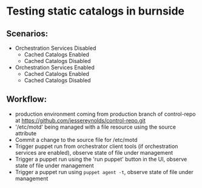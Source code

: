 # Testing static catalogs in burnside

## Scenarios:

- Orchestration Services Disabled
  - Cached Catalogs Enabled
  - Cached Catalogs Disabled
- Orchestration Services Enabled
  - Cached Catalogs Enabled
  - Cached Catalogs Disabled
  
## Workflow:

- production environment coming from production branch of control-repo at https://github.com/jessereynolds/control-repo.git
- '/etc/motd' being managed with a file resource using the source attribute
- Commit a change to the source file for /etc/motd
- Trigger puppet run from orchestrator client tools (if orchestration services are enabled), observe state of file under management
- Trigger a puppet run using the 'run puppet' button in the UI, observe state of file under management
- Trigger a puppet run using `puppet agent -t`, observe state of file under management
